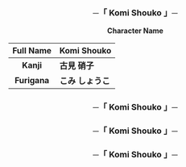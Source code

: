 <h3 align="center">
    ─「 Komi Shouko 」─
</h3>
<div align="center"><b>
Character Name
</div></b>

| Full Name      | Komi Shouko     |
| :-: | :--------------------------|
| **Kanji**      | **古見 硝子**    | 
| **Furigana**   | **こみ しょうこ** |

<h3 align="center">
    ─「 Komi Shouko 」─
</h3>

<h3 align="center">
    ─「 Komi Shouko 」─
</h3>

<h3 align="center">
    ─「 Komi Shouko 」─
</h3>
